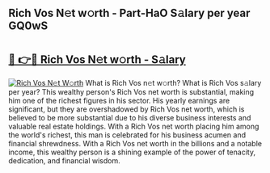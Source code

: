 ## Rich Vos N𝚎t w𝚘rth - Part-HaO S𝚊lary per year GQ0wS

# <h2><a href="http://gc0ken.nevu.top/?p=Rich+Vos">🔗 👉🔴 Rich Vos N𝚎t w𝚘rth - S𝚊lary</a></h2>

[![Rich Vos N𝚎t W𝚘rth](https://i.imgur.com/Oavwk0R.jpeg)](http://gc0ken.nevu.top/?p=Rich+Vos)
What is Rich Vos n𝚎t w𝚘rth? What is Rich Vos s𝚊lary per year?
This wealthy person's Rich Vos net worth is substantial, making him one of the richest figures in his sector. His yearly earnings are significant, but they are overshadowed by Rich Vos net worth, which is believed to be more substantial due to his diverse business interests and valuable real estate holdings. With a Rich Vos net worth placing him among the world's richest, this man is celebrated for his business acumen and financial shrewdness. With a Rich Vos net worth in the billions and a notable income, this wealthy person is a shining example of the power of tenacity, dedication, and financial wisdom.

